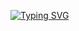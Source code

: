 [![Typing SVG](https://readme-typing-svg.herokuapp.com?font=Roboto&weight=700&size=51&pause=1000&color=2F81F7&center=true&vCenter=true&random=false&width=1000&height=100&lines=%3C%2FCherPrado%3E)](https://git.io/typing-svg)

<div align="center">
<a href="https://www.linkedin.com/in/cherlau-prado/" target="_blank"><img src="https://img.shields.io/badge/Cherlau%20Prado-2F81F7?style=for-the-badge&logo=linkedin&logoColor=white" alt=""></a>
  <a href="cherlaufilho@discente.ufg.br" target="_blank"><img src="https://img.shields.io/badge/cherlaufilho@discente.ufg.br-2F81F7?style=for-the-badge&logo=gmail&logoColor=white" alt=""></a>
</div>
